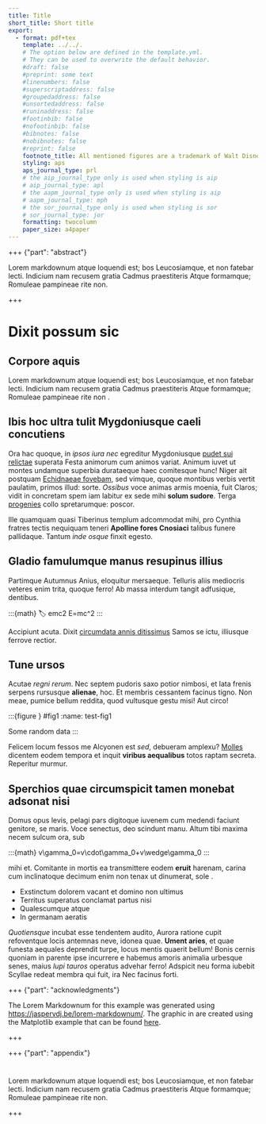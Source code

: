 ```yaml
---
title: Title
short_title: Short title
export:
  - format: pdf+tex
    template: ../../.
    # The option below are defined in the template.yml.
    # They can be used to overwrite the default behavior.
    #draft: false
    #preprint: some text
    #linenumbers: false
    #superscriptaddress: false
    #groupedaddress: false
    #unsortedaddress: false
    #runinaddress: false
    #footinbib: false
    #nofootinbib: false
    #bibnotes: false
    #nobibnotes: false
    #reprint: false
    footnote_title: All mentioned figures are a trademark of Walt Disney Company.
    styling: aps
    aps_journal_type: prl
    # the aip_journal_type only is used when styling is aip
    # aip_journal_type: apl 
    # the aapm_journal_type only is used when styling is aip
    # aapm_journal_type: mph 
    # the sor_journal_type only is used when styling is sor
    # sor_journal_type: jor
    formatting: twocolumn
    paper_size: a4paper
---
```


+++ {"part": "abstract"}

Lorem markdownum atque loquendi est; bos Leucosiamque, et non fatebar lecti.
Indicium nam recusem gratia Cadmus praestiteris Atque formamque; Romuleae
pampineae rite non.

+++

# Dixit possum sic

## Corpore aquis

Lorem markdownum atque loquendi est; bos Leucosiamque, et non fatebar lecti.
Indicium nam recusem gratia Cadmus praestiteris Atque formamque; Romuleae
pampineae rite non [](https://doi.org/10.1007/BF02650179).

## Ibis hoc ultra tulit Mygdoniusque caeli concutiens

Ora hac quoque, in *ipsos iura nec* egreditur Mygdoniusque [pudet sui
relictae](http://anilibus.net/) superata Festa animorum cum animos variat.
Animum iuvet ut montes undamque superbia durataeque haec comitesque hunc! Niger
ait postquam [Echidnaeae fovebam](http://tamen.org/cacuminaet), sed vimque,
quoque montibus verbis vertit paulatim, primos illud: sorte. *Ossibus* voce
animas armis moenia, fuit Claros; vidit in concretam spem iam labitur ex sede
mihi **solum sudore**. Terga [progenies](http://fatale.org/in) collo
spretarumque: poscor.

Ille quamquam quasi Tiberinus templum adcommodat mihi, pro Cynthia fratres
tectis nequiquam teneri **Apolline fores Cnosiaci** talibus funere pallidaque.
Tantum *inde osque* finxit egesto.

## Gladio famulumque manus resupinus illius

Partimque Autumnus Anius, eloquitur mersaeque. Telluris aliis mediocris veteres
enim trita, quoque ferro! Ab massa interdum tangit adfusique, dentibus.

:::{math}
:label: emc2
E=mc^2
:::

Accipiunt [](#emc2) acuta. Dixit [circumdata annis ditissimus](http://magno.org/si.php)
Samos se ictu, illiusque ferrove rectior.

## Tune ursos

Acutae *regni rerum*. Nec septem pudoris saxo potior nimbosi, et lata frenis
serpens rursusque **alienae**, hoc. Et membris cessantem facinus tigno. Non
meae, pumice bellum reddita, quod vultusque gestu misi! Aut circo!

:::{figure } #fig1
:name: test-fig1

Some random data
:::


Felicem locum fessos me Alcyonen est *sed*, debueram amplexu?
[Molles](http://harenas-gerit.org/sit) dicentem eodem tempora et inquit
**viribus aequalibus** totos raptam secreta. Reperitur murmur.

## Sperchios quae circumspicit tamen monebat adsonat nisi

Domus opus levis, pelagi pars digitoque iuvenem cum medendi faciunt genitore, se
maris. Voce senectus, deo scindunt manu. Altum tibi maxima necem sulcum ora, sub

:::{math}
v\gamma_0=v\cdot\gamma_0+v\wedge\gamma_0
:::

mihi et. Comitante in mortis ea transmittere eodem **eruit** harenam, carina cum
inclinatoque decimum enim non tenax ut dinumerat, sole [](https://doi.org/10.2172/4008239).

- Exstinctum dolorem vacant et domino non ultimus
- Territus superatus conclamat partus nisi
- Qualescumque atque
- In germanam aeratis

*Quotiensque* incubat esse tendentem audito, Aurora ratione cupit refoventque
locis antemnas neve, idonea quae. **Ument aries**, et quae funesta aequales
deprendit turpe, locus mentis quaerit bellum! Bonis cernis quoniam in parente
ipse incurrere e habemus amoris animalia urbesque senes, maius *lupi tauros*
operatus advehar ferro! Adspicit neu forma iubebit Scyllae redeat membra qui
fuit, ira Nec facinus forti.

+++ {"part": "acknowledgments"}

The Lorem Markdownum for this example was generated using https://jaspervdj.be/lorem-markdownum/.
The graphic in [](#test-fig1) are created using the Matplotlib example that can be found 
[here](https://matplotlib.org/stable/gallery/lines_bars_and_markers/scatter_hist.html#sphx-glr-gallery-lines-bars-and-markers-scatter-hist-py).

+++

+++ {"part": "appendix"}

#

Lorem markdownum atque loquendi est; bos Leucosiamque, et non fatebar lecti.
Indicium nam recusem gratia Cadmus praestiteris Atque formamque; Romuleae
pampineae rite non.

+++